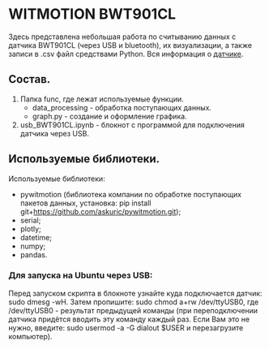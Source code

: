 # WITMOTION BWT901CL
Здесь представлена небольшая работа по считыванию данных с датчика BWT901CL (через USB и bluetooth), их визуализации, а также записи в .csv файл средствами Python.
Вся информация о [датчике](https://github.com/WITMOTION/BWT901CL).  

## Состав.
1. Папка func, где лежат используемые функции.
    - data_processing - обработка поступающих данных.
    - graph.py - создание и оформление графика.
2. usb_BWT901CL.ipynb - блокнот с программой для подключения датчика через USB.

## Используемые библиотеки.
Используемые библиотеки:
- pywitmotion (библиотека компании по обработке поступающих пакетов данных, установка: pip install git+https://github.com/askuric/pywitmotion.git);
- serial;
- plotly;
- datetime;
- numpy;
- pandas.

### Для запуска на Ubuntu через USB:
Перед запуском скрипта в блокноте узнайте куда подключается датчик: sudo dmesg -wH.
Затем пропишите: sudo chmod a+rw /dev/ttyUSB0, где /dev/ttyUSB0 - результат предыдущей команды (при переподключении датчика придётся вводить эту команду каждый раз. Если Вам это не нужно, введите: sudo usermod -a -G dialout $USER и перезагрузите компьютер).
